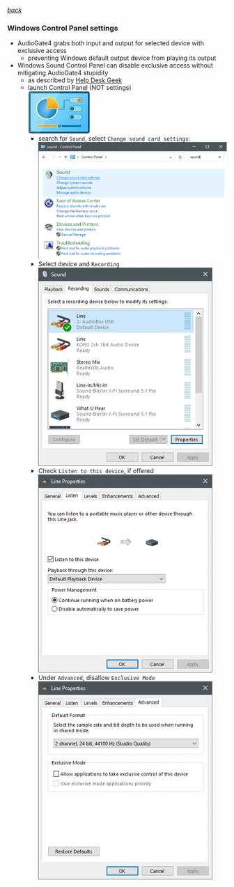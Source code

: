 [*back*](stupid.md)  

### Windows Control Panel settings
- AudioGate4 grabs both input and output for selected device with exclusive access
   - preventing Windows default output device from playing its output
- Windows Sound Control Panel can disable exclusive access without mitigating AudioGate4 stupidity
  - as described by [Help Desk Geek](https://helpdeskgeek.com/how-to/record-sound-using-line-in-microphone-windows/)
  - launch Control Panel (NOT settings)  
    ![](Control.jpg)  
    - search for `Sound`, select `Change sound card settings`:      
		![](sound.png)  
    - Select device and `Recording`  
		![](Recording.png)  
	- Check `Listen to this device`, if offered  
		![](Listen.png)  
	- Under `Advanced`, disallow `Exclusive Mode`  
		![](Advanced.png)
